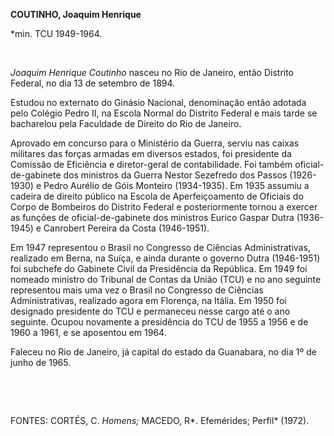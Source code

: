 **COUTINHO, Joaquim Henrique**

\*min. TCU 1949-1964.

 

*Joaquim Henrique Coutinho* nasceu no Rio de Janeiro, então Distrito
Federal, no dia 13 de setembro de 1894.

Estudou no externato do Ginásio Nacional, denominação então adotada pelo
Colégio Pedro II, na Escola Normal do Distrito Federal e mais tarde se
bacharelou pela Faculdade de Direito do Rio de Janeiro.

Aprovado em concurso para o Ministério da Guerra, serviu nas caixas
militares das forças armadas em diversos estados, foi presidente da
Comissão de Eficiência e diretor-geral de contabilidade. Foi também
oficial-de-gabinete dos ministros da Guerra Nestor Sezefredo dos Passos
(1926-1930) e Pedro Aurélio de Góis Monteiro (1934-1935). Em 1935
assumiu a cadeira de direito público na Escola de Aperfeiçoamento de
Oficiais do Corpo de Bombeiros do Distrito Federal e posteriormente
tornou a exercer as funções de oficial-de-gabinete dos ministros Eurico
Gaspar Dutra (1936-1945) e Canrobert Pereira da Costa (1946-1951).

Em 1947 representou o Brasil no Congresso de Ciências Administrativas,
realizado em Berna, na Suíça, e ainda durante o governo Dutra
(1946-1951) foi subchefe do Gabinete Civil da Presidência da República.
Em 1949 foi nomeado ministro do Tribunal de Contas da União (TCU) e no
ano seguinte representou mais uma vez o Brasil no Congresso de Ciências
Administrativas, realizado agora em Florença, na Itália. Em 1950 foi
designado presidente do TCU e permaneceu nesse cargo até o ano seguinte.
Ocupou novamente a presidência do TCU de 1955 a 1956 e de 1960 a 1961, e
se aposentou em 1964.

Faleceu no Rio de Janeiro, já capital do estado da Guanabara, no dia 1º
de junho de 1965.

 

 

FONTES: CORTÉS, C. *Homens;* MACEDO, R*. Efemérides; Perfil* (1972).

 
